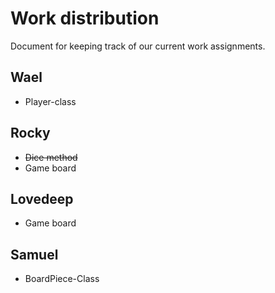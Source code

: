 # Work distribution
Document for keeping track of our current work assignments.

## Wael

* Player-class

## Rocky

* ~~Dice method~~
* Game board

## Lovedeep

* Game board

## Samuel
* BoardPiece-Class
